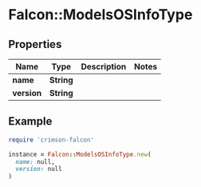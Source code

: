 # Falcon::ModelsOSInfoType

## Properties

| Name | Type | Description | Notes |
| ---- | ---- | ----------- | ----- |
| **name** | **String** |  |  |
| **version** | **String** |  |  |

## Example

```ruby
require 'crimson-falcon'

instance = Falcon::ModelsOSInfoType.new(
  name: null,
  version: null
)
```

